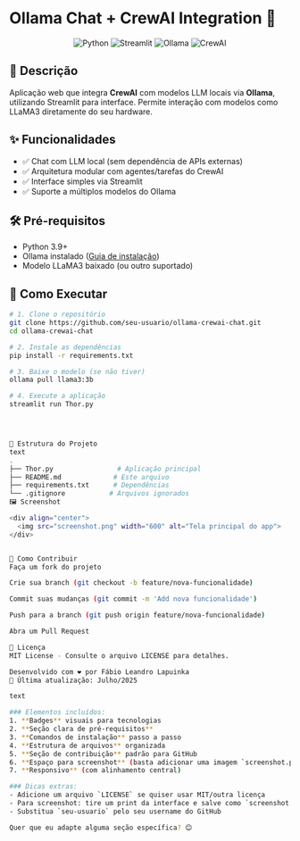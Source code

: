 # Ollama Chat + CrewAI Integration 🚀

<div align="center">
  <img src="https://img.shields.io/badge/Python-3.9+-blue?logo=python" alt="Python">
  <img src="https://img.shields.io/badge/Framework-Streamlit-red?logo=streamlit" alt="Streamlit">
  <img src="https://img.shields.io/badge/LLM-Ollama-FFD43B?logo=ollama" alt="Ollama">
  <img src="https://img.shields.io/badge/AI-CrewAI-6DB33F" alt="CrewAI">
</div>

## 📝 Descrição
Aplicação web que integra **CrewAI** com modelos LLM locais via **Ollama**, utilizando Streamlit para interface. Permite interação com modelos como LLaMA3 diretamente do seu hardware.

## ✨ Funcionalidades
- ✅ Chat com LLM local (sem dependência de APIs externas)
- ✅ Arquitetura modular com agentes/tarefas do CrewAI
- ✅ Interface simples via Streamlit
- ✅ Suporte a múltiplos modelos do Ollama

## 🛠️ Pré-requisitos
- Python 3.9+
- Ollama instalado ([Guia de instalação](https://ollama.ai/))
- Modelo LLaMA3 baixado (ou outro suportado)

## 🚀 Como Executar
```bash
# 1. Clone o repositório
git clone https://github.com/seu-usuario/ollama-crewai-chat.git
cd ollama-crewai-chat

# 2. Instale as dependências
pip install -r requirements.txt

# 3. Baixe o modelo (se não tiver)
ollama pull llama3:3b

# 4. Execute a aplicação
streamlit run Thor.py




🧩 Estrutura do Projeto
text
.
├── Thor.py                # Aplicação principal
├── README.md             # Este arquivo
├── requirements.txt      # Dependências
└── .gitignore           # Arquivos ignorados
🖼️ Screenshot

<div align="center">
  <img src="screenshot.png" width="600" alt="Tela principal do app">
</div>


🤝 Como Contribuir
Faça um fork do projeto

Crie sua branch (git checkout -b feature/nova-funcionalidade)

Commit suas mudanças (git commit -m 'Add nova funcionalidade')

Push para a branch (git push origin feature/nova-funcionalidade)

Abra um Pull Request

📜 Licença
MIT License - Consulte o arquivo LICENSE para detalhes.

Desenvolvido com ❤️ por Fábio Leandro Lapuinka
📅 Última atualização: Julho/2025

text

### Elementos incluídos:
1. **Badges** visuais para tecnologias
2. **Seção clara de pré-requisitos**
3. **Comandos de instalação** passo a passo
4. **Estrutura de arquivos** organizada
5. **Seção de contribuição** padrão para GitHub
6. **Espaço para screenshot** (basta adicionar uma imagem `screenshot.png`)
7. **Responsivo** (com alinhamento central)

### Dicas extras:
- Adicione um arquivo `LICENSE` se quiser usar MIT/outra licença
- Para screenshot: tire um print da interface e salve como `screenshot.png` na raiz
- Substitua `seu-usuario` pelo seu username do GitHub

Quer que eu adapte alguma seção específica? 😊
